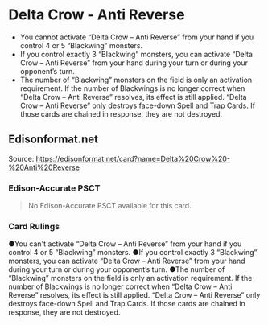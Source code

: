 # Delta Crow - Anti Reverse

*   You cannot activate “Delta Crow – Anti Reverse” from your hand if you control 4 or 5 “Blackwing” monsters.
*   If you control exactly 3 “Blackwing” monsters, you can activate “Delta Crow – Anti Reverse” from your hand during your turn or during your opponent’s turn.
*   The number of “Blackwing” monsters on the field is only an activation requirement. If the number of Blackwings is no longer correct when “Delta Crow – Anti Reverse” resolves, its effect is still applied. “Delta Crow – Anti Reverse” only destroys face-down Spell and Trap Cards. If those cards are chained in response, they are not destroyed.

## Edisonformat.net

Source: https://edisonformat.net/card?name=Delta%20Crow%20-%20Anti%20Reverse

### Edison-Accurate PSCT

> No Edison-Accurate PSCT available for this card.

### Card Rulings

●You can't activate “Delta Crow – Anti Reverse” from your hand if you control 4 or 5 “Blackwing” monsters.
●If you control exactly 3 “Blackwing” monsters, you can activate “Delta Crow – Anti Reverse” from your hand during your turn or during your opponent’s turn.
●The number of “Blackwing” monsters on the field is only an activation requirement. If the number of Blackwings is no longer correct when “Delta Crow – Anti Reverse” resolves, its effect is still applied. “Delta Crow – Anti Reverse” only destroys face-down Spell and Trap Cards. If those cards are chained in response, they are not destroyed.
            